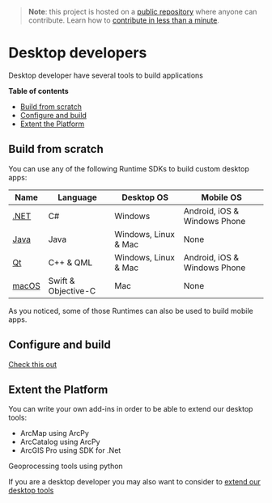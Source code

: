 > **Note**: this project is hosted on a [public repository](https://github.com/hhkaos/awesome-arcgis) where anyone can contribute. Learn how to [contribute in less than a minute](https://github.com/hhkaos/awesome-arcgis/blob/master/CONTRIBUTING.md#contributions).

# Desktop developers

Desktop developer have several tools to build applications

<!-- START doctoc generated TOC please keep comment here to allow auto update -->
<!-- DON'T EDIT THIS SECTION, INSTEAD RE-RUN doctoc TO UPDATE -->
**Table of contents**

- [Build from scratch](#build-from-scratch)
- [Configure and build](#configure-and-build)
- [Extent the Platform](#extent-the-platform)

<!-- END doctoc generated TOC please keep comment here to allow auto update -->

## Build from scratch

You can use any of the following Runtime SDKs to build custom desktop apps:

|Name|Language|Desktop OS|Mobile OS
|---|---|---|---|
|[.NET](technologies/dot-net/README.md)|C#|Windows|Android, iOS & Windows Phone
|[Java](technologies/java/README.md)|Java|Windows, Linux & Mac|None
|[Qt](technologies/qt/README.md)|C++ & QML|Windows, Linux & Mac|Android, iOS & Windows Phone
|[macOS](technologies/macOS/README.md)|Swift & Objective-C|Mac|None

As you noticed, some of those Runtimes can also be used to build mobile apps.

## Configure and build

[Check this out](../arcgis/products/README.md#app-builders)

## Extent the Platform

You can write your own add-ins in order to be able to extend our desktop tools:
  * ArcMap using ArcPy
  * ArcCatalog using ArcPy
  * ArcGIS Pro using SDK for .Net

Geoprocessing tools using python

If you are a desktop developer you may also want to consider to [extend our desktop tools](../arcgis/products/README.md#extendable-products)
